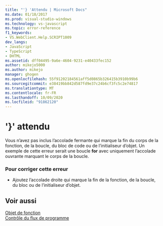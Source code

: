 ```yaml
---
title: "'} 'Attendu | Microsoft Docs"
ms.date: 01/18/2017
ms.prod: visual-studio-windows
ms.technology: vs-javascript
ms.topic: error-reference
f1_keywords:
- VS.WebClient.Help.SCRIPT1009
dev_langs:
- JavaScript
- TypeScript
- DHTML
ms.assetid: dff04495-9a6e-4604-9231-e40433fec152
author: mikejo5000
ms.author: mikejo
manager: ghogen
ms.openlocfilehash: 55f91202184561aff5d0865b326415b3910b99b6
ms.sourcegitcommit: e38419bb842d587fd9e37c24b6cf3fc5c2e74817
ms.translationtype: MT
ms.contentlocale: fr-FR
ms.lasthandoff: 10/09/2020
ms.locfileid: "91862120"
---
```

# <a name="expected-"></a>'}' attendu
Vous n’avez pas inclus l’accolade fermante qui marque la fin du corps de la fonction, de la boucle, du bloc de code ou de l’initialiseur d’objet. Un exemple de cette erreur serait une boucle **for** avec uniquement l’accolade ouvrante marquant le corps de la boucle.  
  
### <a name="to-correct-this-error"></a>Pour corriger cette erreur  
  
- Ajoutez l’accolade droite qui marque la fin de la fonction, de la boucle, du bloc ou de l’initialiseur d’objet.  
  
## <a name="see-also"></a>Voir aussi  
 [Objet de fonction](https://developer.mozilla.org/docs/Web/JavaScript/Reference/Global_Objects/Function)   
 [Contrôle du flux de programme](https://developer.mozilla.org/docs/Web/JavaScript/Guide/Control_flow_and_error_handling)